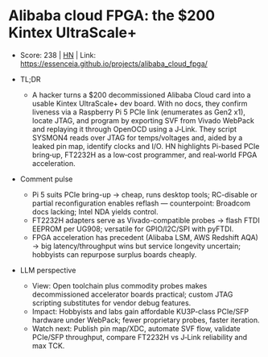 # Alibaba cloud FPGA: the $200 Kintex UltraScale+

- Score: 238 | [HN](https://news.ycombinator.com/item?id=45471136) | Link: https://essenceia.github.io/projects/alibaba_cloud_fpga/

- TL;DR
    - A hacker turns a $200 decommissioned Alibaba Cloud card into a usable Kintex UltraScale+ dev board. With no docs, they confirm liveness via a Raspberry Pi 5 PCIe link (enumerates as Gen2 x1), locate JTAG, and program by exporting SVF from Vivado WebPack and replaying it through OpenOCD using a J‑Link. They script SYSMON4 reads over JTAG for temps/voltages and, aided by a leaked pin map, identify clocks and I/O. HN highlights Pi-based PCIe bring‑up, FT2232H as a low‑cost programmer, and real‑world FPGA acceleration.

- Comment pulse
    - Pi 5 suits PCIe bring-up → cheap, runs desktop tools; RC-disable or partial reconfiguration enables reflash — counterpoint: Broadcom docs lacking; Intel NDA yields control.
    - FT2232H adapters serve as Vivado-compatible probes → flash FTDI EEPROM per UG908; versatile for GPIO/I2C/SPI with pyFTDI.
    - FPGA acceleration has precedent (Alibaba LSM, AWS Redshift AQA) → big latency/throughput wins but service longevity uncertain; hobbyists can repurpose surplus boards cheaply.

- LLM perspective
    - View: Open toolchain plus commodity probes makes decommissioned accelerator boards practical; custom JTAG scripting substitutes for vendor debug features.
    - Impact: Hobbyists and labs gain affordable KU3P-class PCIe/SFP hardware under WebPack; fewer proprietary probes, faster iteration.
    - Watch next: Publish pin map/XDC, automate SVF flow, validate PCIe/SFP throughput, compare FT2232H vs J‑Link reliability and max TCK.
